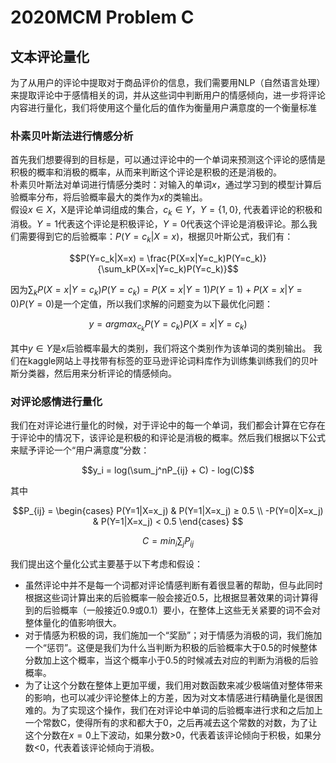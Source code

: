 # 2020MCM Problem C

## 文本评论量化

为了从用户的评论中提取对于商品评价的信息，我们需要用NLP（自然语言处理）来提取评论中于感情相关的词，并从这些词中判断用户的情感倾向，进一步将评论内容进行量化，我们将使用这个量化后的值作为衡量用户满意度的一个衡量标准

### 朴素贝叶斯法进行情感分析

首先我们想要得到的目标是，可以通过评论中的一个单词来预测这个评论的感情是积极的概率和消极的概率，从而来判断这个评论是积极的还是消极的。    
朴素贝叶斯法对单词进行情感分类时：对输入的单词$x$，通过学习到的模型计算后验概率分布，将后验概率最大的类作为$x$的类输出。  
假设$x \in X$，X是评论单词组成的集合，$c_k \in Y$，$Y=\{1, 0\}$, 代表着评论的积极和消极。$Y = 1$代表这个评论是积极评论，$Y = 0$代表这个评论是消极评论。那么我们需要得到它的后验概率：$P(Y=c_k|X=x)$，根据贝叶斯公式，我们有：

$$P(Y=c_k|X=x) = \frac{P(X=x|Y=c_k)P(Y=c_k)}{\sum_kP(X=x|Y=c_k)P(Y=c_k)}$$

因为$\sum_kP(X=x|Y=c_k)P(Y=c_k) = P(X=x|Y=1)P(Y=1) + P(X=x|Y=0)P(Y=0)$是一个定值，所以我们求解的问题变为以下最优化问题：

$$y = argmax_{c_k}P(Y=c_k)P(X=x|Y=c_k)$$

其中$y\in Y$是$x$后验概率最大的类别，我们将这个类别作为该单词的类别输出。
我们在kaggle网站上寻找带有标签的亚马逊评论词料库作为训练集训练我们的贝叶斯分类器，然后用来分析评论的情感倾向。

### 对评论感情进行量化

我们在对评论进行量化的时候，对于评论中的每一个单词，我们都会计算在它存在于评论中的情况下，该评论是积极的和评论是消极的概率。然后我们根据以下公式来赋予评论一个“用户满意度”分数：

$$y_i = log(\sum_j^nP_{ij} + C) - log(C)$$

其中

$$P_{ij} = \begin{cases}
P(Y=1|X=x_j) & P(Y=1|X=x_j) ≥ 0.5 \\
-P(Y=0|X=x_j) & P(Y=1|X=x_j) < 0.5 
\end{cases}
$$

$$C = min_i\sum_jP_{ij}$$

我们提出这个量化公式主要基于以下考虑和假设：

* 虽然评论中并不是每一个词都对评论情感判断有着很显著的帮助，但与此同时根据这些词计算出来的后验概率一般会接近0.5，比根据显著效果的词计算得到的后验概率（一般接近0.9或0.1）要小，在整体上这些无关紧要的词不会对整体量化的值影响很大。
* 对于情感为积极的词，我们施加一个“奖励”；对于情感为消极的词，我们施加一个“惩罚”。这便是我们为什么当判断为积极的后验概率大于0.5的时候整体分数加上这个概率，当这个概率小于0.5的时候减去对应的判断为消极的后验概率。
* 为了让这个分数在整体上更加平缓，我们用对数函数来减少极端值对整体带来的影响，也可以减少评论整体上的方差，因为对文本情感进行精确量化是很困难的。为了实现这个操作，我们在对评论中单词的后验概率进行求和之后加上一个常数C，使得所有的求和都大于0，之后再减去这个常数的对数，为了让这个分数在$x=0$上下波动，如果分数>0，代表着该评论倾向于积极，如果分数<0，代表着该评论倾向于消极。








